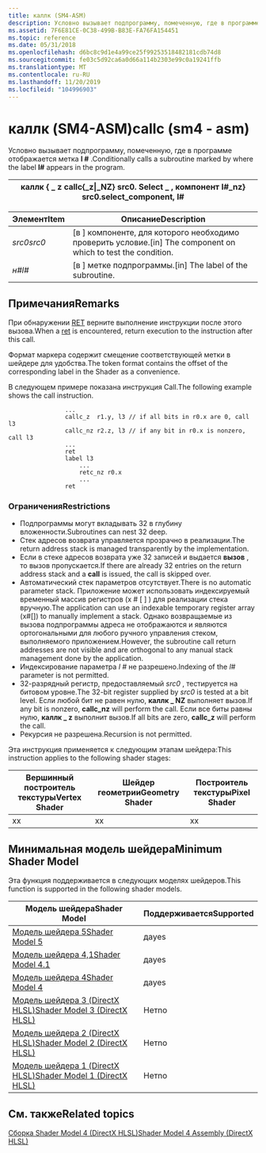 ```yaml
---
title: каллк (SM4-ASM)
description: Условно вызывает подпрограмму, помеченную, где в программе отображается метка l \.
ms.assetid: 7F6E81CE-0C38-499B-B83E-FA76FA154451
ms.topic: reference
ms.date: 05/31/2018
ms.openlocfilehash: d6bc8c9d1e4a99ce25f99253518482181cdb74d8
ms.sourcegitcommit: fe03c5d92ca6a0d66a114b2303e99c0a19241ffb
ms.translationtype: MT
ms.contentlocale: ru-RU
ms.lasthandoff: 11/20/2019
ms.locfileid: "104996903"
---
```

# <a name="callc-sm4---asm"></a><span data-ttu-id="06252-103">каллк (SM4-ASM)</span><span class="sxs-lookup"><span data-stu-id="06252-103">callc (sm4 - asm)</span></span>

<span data-ttu-id="06252-104">Условно вызывает подпрограмму, помеченную, где в программе отображается метка **l \#** .</span><span class="sxs-lookup"><span data-stu-id="06252-104">Conditionally calls a subroutine marked by where the label **l\#** appears in the program.</span></span>



| <span data-ttu-id="06252-105">каллк { \_ z </span><span class="sxs-lookup"><span data-stu-id="06252-105">callc{\_z</span></span>\|<span data-ttu-id="06252-106">\_NZ} src0. Select \_ , компонент l\#</span><span class="sxs-lookup"><span data-stu-id="06252-106">\_nz} src0.select\_component, l\#</span></span> |
|----------------------------------------------|



 



| <span data-ttu-id="06252-107">Элемент</span><span class="sxs-lookup"><span data-stu-id="06252-107">Item</span></span>                                                            | <span data-ttu-id="06252-108">Описание</span><span class="sxs-lookup"><span data-stu-id="06252-108">Description</span></span>                                                     |
|-----------------------------------------------------------------|-----------------------------------------------------------------|
| <span data-ttu-id="06252-109"><span id="src0"></span><span id="SRC0"></span>*src0*</span><span class="sxs-lookup"><span data-stu-id="06252-109"><span id="src0"></span><span id="SRC0"></span>*src0*</span></span><br/> | <span data-ttu-id="06252-110">\[в \] компоненте, для которого необходимо проверить условие.</span><span class="sxs-lookup"><span data-stu-id="06252-110">\[in\] The component on which to test the condition.</span></span><br/> |
| <span data-ttu-id="06252-111"><span id="l_"></span><span id="L_"></span>*н\#*</span><span class="sxs-lookup"><span data-stu-id="06252-111"><span id="l_"></span><span id="L_"></span>*l\#*</span></span><br/>      | <span data-ttu-id="06252-112">\[в \] метке подпрограммы.</span><span class="sxs-lookup"><span data-stu-id="06252-112">\[in\] The label of the subroutine.</span></span><br/>                  |



 

## <a name="remarks"></a><span data-ttu-id="06252-113">Примечания</span><span class="sxs-lookup"><span data-stu-id="06252-113">Remarks</span></span>

<span data-ttu-id="06252-114">При обнаружении [RET](ret--sm4---asm-.md) верните выполнение инструкции после этого вызова.</span><span class="sxs-lookup"><span data-stu-id="06252-114">When a [ret](ret--sm4---asm-.md) is encountered, return execution to the instruction after this call.</span></span>

<span data-ttu-id="06252-115">Формат маркера содержит смещение соответствующей метки в шейдере для удобства.</span><span class="sxs-lookup"><span data-stu-id="06252-115">The token format contains the offset of the corresponding label in the Shader as a convenience.</span></span>

<span data-ttu-id="06252-116">В следующем примере показана инструкция Call.</span><span class="sxs-lookup"><span data-stu-id="06252-116">The following example shows the call instruction.</span></span>


```
                ...
                callc_z  r1.y, l3 // if all bits in r0.x are 0, call l3
                callc_nz r2.z, l3 // if any bit in r0.x is nonzero, call l3
                ...
                ret
                label l3
                    ...
                    retc_nz r0.x
                    ...
                ret

```



### <a name="restrictions"></a><span data-ttu-id="06252-117">Ограничения</span><span class="sxs-lookup"><span data-stu-id="06252-117">Restrictions</span></span>

-   <span data-ttu-id="06252-118">Подпрограммы могут вкладывать 32 в глубину вложенности.</span><span class="sxs-lookup"><span data-stu-id="06252-118">Subroutines can nest 32 deep.</span></span>
-   <span data-ttu-id="06252-119">Стек адресов возврата управляется прозрачно в реализации.</span><span class="sxs-lookup"><span data-stu-id="06252-119">The return address stack is managed transparently by the implementation.</span></span>
-   <span data-ttu-id="06252-120">Если в стеке адресов возврата уже 32 записей и выдается **вызов** , то вызов пропускается.</span><span class="sxs-lookup"><span data-stu-id="06252-120">If there are already 32 entries on the return address stack and a **call** is issued, the call is skipped over.</span></span>
-   <span data-ttu-id="06252-121">Автоматический стек параметров отсутствует.</span><span class="sxs-lookup"><span data-stu-id="06252-121">There is no automatic parameter stack.</span></span> <span data-ttu-id="06252-122">Приложение может использовать индексируемый временный массив регистров (x \# \[ \] ) для реализации стека вручную.</span><span class="sxs-lookup"><span data-stu-id="06252-122">The application can use an indexable temporary register array (x\#\[\]) to manually implement a stack.</span></span> <span data-ttu-id="06252-123">Однако возвращаемые из вызова подпрограммы адреса не отображаются и являются ортогональными для любого ручного управления стеком, выполняемого приложением.</span><span class="sxs-lookup"><span data-stu-id="06252-123">However, the subroutine call return addresses are not visible and are orthogonal to any manual stack management done by the application.</span></span>
-   <span data-ttu-id="06252-124">Индексирование параметра *l \#* не разрешено.</span><span class="sxs-lookup"><span data-stu-id="06252-124">Indexing of the *l\#* parameter is not permitted.</span></span>
-   <span data-ttu-id="06252-125">32-разрядный регистр, предоставляемый *src0* , тестируется на битовом уровне.</span><span class="sxs-lookup"><span data-stu-id="06252-125">The 32-bit register supplied by *src0* is tested at a bit level.</span></span> <span data-ttu-id="06252-126">Если любой бит не равен нулю, **каллк \_ NZ** выполняет вызов.</span><span class="sxs-lookup"><span data-stu-id="06252-126">If any bit is nonzero, **callc\_nz** will perform the call.</span></span> <span data-ttu-id="06252-127">Если все биты равны нулю, **каллк \_ z** выполнит вызов.</span><span class="sxs-lookup"><span data-stu-id="06252-127">If all bits are zero, **callc\_z** will perform the call.</span></span>
-   <span data-ttu-id="06252-128">Рекурсия не разрешена.</span><span class="sxs-lookup"><span data-stu-id="06252-128">Recursion is not permitted.</span></span>

<span data-ttu-id="06252-129">Эта инструкция применяется к следующим этапам шейдера:</span><span class="sxs-lookup"><span data-stu-id="06252-129">This instruction applies to the following shader stages:</span></span>



| <span data-ttu-id="06252-130">Вершинный построитель текстуры</span><span class="sxs-lookup"><span data-stu-id="06252-130">Vertex Shader</span></span> | <span data-ttu-id="06252-131">Шейдер геометрии</span><span class="sxs-lookup"><span data-stu-id="06252-131">Geometry Shader</span></span> | <span data-ttu-id="06252-132">Построитель текстуры</span><span class="sxs-lookup"><span data-stu-id="06252-132">Pixel Shader</span></span> |
|---------------|-----------------|--------------|
| <span data-ttu-id="06252-133">x</span><span class="sxs-lookup"><span data-stu-id="06252-133">x</span></span>             | <span data-ttu-id="06252-134">x</span><span class="sxs-lookup"><span data-stu-id="06252-134">x</span></span>               | <span data-ttu-id="06252-135">x</span><span class="sxs-lookup"><span data-stu-id="06252-135">x</span></span>            |



 

## <a name="minimum-shader-model"></a><span data-ttu-id="06252-136">Минимальная модель шейдера</span><span class="sxs-lookup"><span data-stu-id="06252-136">Minimum Shader Model</span></span>

<span data-ttu-id="06252-137">Эта функция поддерживается в следующих моделях шейдеров.</span><span class="sxs-lookup"><span data-stu-id="06252-137">This function is supported in the following shader models.</span></span>



| <span data-ttu-id="06252-138">Модель шейдера</span><span class="sxs-lookup"><span data-stu-id="06252-138">Shader Model</span></span>                                              | <span data-ttu-id="06252-139">Поддерживается</span><span class="sxs-lookup"><span data-stu-id="06252-139">Supported</span></span> |
|-----------------------------------------------------------|-----------|
| [<span data-ttu-id="06252-140">Модель шейдера 5</span><span class="sxs-lookup"><span data-stu-id="06252-140">Shader Model 5</span></span>](d3d11-graphics-reference-sm5.md)        | <span data-ttu-id="06252-141">да</span><span class="sxs-lookup"><span data-stu-id="06252-141">yes</span></span>       |
| [<span data-ttu-id="06252-142">Модель шейдера 4,1</span><span class="sxs-lookup"><span data-stu-id="06252-142">Shader Model 4.1</span></span>](dx-graphics-hlsl-sm4.md)              | <span data-ttu-id="06252-143">да</span><span class="sxs-lookup"><span data-stu-id="06252-143">yes</span></span>       |
| [<span data-ttu-id="06252-144">Модель шейдера 4</span><span class="sxs-lookup"><span data-stu-id="06252-144">Shader Model 4</span></span>](dx-graphics-hlsl-sm4.md)                | <span data-ttu-id="06252-145">да</span><span class="sxs-lookup"><span data-stu-id="06252-145">yes</span></span>       |
| [<span data-ttu-id="06252-146">Модель шейдера 3 (DirectX HLSL)</span><span class="sxs-lookup"><span data-stu-id="06252-146">Shader Model 3 (DirectX HLSL)</span></span>](dx-graphics-hlsl-sm3.md) | <span data-ttu-id="06252-147">Нет</span><span class="sxs-lookup"><span data-stu-id="06252-147">no</span></span>        |
| [<span data-ttu-id="06252-148">Модель шейдера 2 (DirectX HLSL)</span><span class="sxs-lookup"><span data-stu-id="06252-148">Shader Model 2 (DirectX HLSL)</span></span>](dx-graphics-hlsl-sm2.md) | <span data-ttu-id="06252-149">Нет</span><span class="sxs-lookup"><span data-stu-id="06252-149">no</span></span>        |
| [<span data-ttu-id="06252-150">Модель шейдера 1 (DirectX HLSL)</span><span class="sxs-lookup"><span data-stu-id="06252-150">Shader Model 1 (DirectX HLSL)</span></span>](dx-graphics-hlsl-sm1.md) | <span data-ttu-id="06252-151">Нет</span><span class="sxs-lookup"><span data-stu-id="06252-151">no</span></span>        |



 

## <a name="related-topics"></a><span data-ttu-id="06252-152">См. также</span><span class="sxs-lookup"><span data-stu-id="06252-152">Related topics</span></span>

<dl> <dt>

[<span data-ttu-id="06252-153">Сборка Shader Model 4 (DirectX HLSL)</span><span class="sxs-lookup"><span data-stu-id="06252-153">Shader Model 4 Assembly (DirectX HLSL)</span></span>](dx-graphics-hlsl-sm4-asm.md)
</dt> </dl>

 

 





